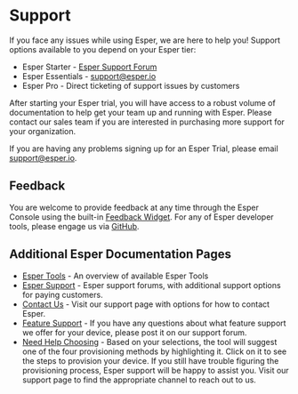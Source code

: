 # Support

If you face any issues while using Esper, we are here to help you! Support options available to you depend on your Esper tier:

* Esper Starter - [Esper Support Forum]
* Esper Essentials - support@esper.io
* Esper Pro - Direct ticketing of support issues by customers

After starting your Esper trial, you will have access to a robust volume of documentation to help get your team up and running with Esper. Please contact our sales team if you are interested in purchasing more support for your organization.

If you are having any problems signing up for an Esper Trial, please email support@esper.io.

## Feedback

You are welcome to provide feedback at any time through the Esper Console using the built-in [Feedback Widget]. For any of Esper developer tools, please engage us via [GitHub]. 

## Additional Esper Documentation Pages

* [Esper Tools] - An overview of available Esper Tools 
* [Esper Support] - Esper support forums, with additional support options for paying customers.
* [Contact Us] - Visit our support page with options for how to contact Esper.
* [Feature Support] - If you have any questions about what feature support we offer for your device, please post it on our support forum.
* [Need Help Choosing] - Based on your selections, the tool will suggest one of the four provisioning methods by highlighting it. Click on it to see the steps to provision your device. If you still have trouble figuring the provisioning process, Esper support will be happy to assist you. Visit our support page to find the appropriate channel to reach out to us.


[Esper Support Forum]: https://esperhelp.freshdesk.com/support/home
[Feedback Widget]: https://console-docs.esper.io/miscellaneous/#what-is-the-feedback-widget
[GitHub]: https://github.com/esper-io
[Esper Tools]: https://docs.esper.io/home/#esper-tools
[Esper Support]: https://docs.esper.io/home/support.html
[Contact Us]: https://docs.esper.io/home/#contact-us
[Feature Support]: https://docs.esper.io/home/requirements.html#esper-feature-support
[Need Help Choosing]: https://console-docs.esper.io/provisioning-methods/help.html#do-you-need-help-choosing-a-provisioning-method





